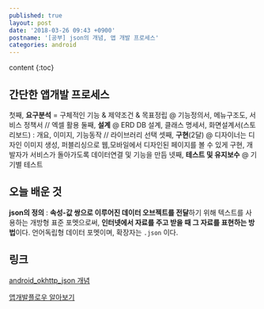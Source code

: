 ```yaml
---
published: true
layout: post
date: '2018-03-26 09:43 +0900'
postname: '[공부] json의 개념, 앱 개발 프로세스'
categories: android
---
```

content {:toc}

## 간단한 앱개발 프로세스

첫째, **요구분석** = 구체적인 기능 & 제약조건 & 목표정립 
@ 기능정의서, 메뉴구조도, 서비스 정책서 // 엑셀 활용
둘째, **설계**
@ ERD DB 설계, 클래스 명세서, 화면설계서(스토리보드) : 개요, 이미지, 기능동작 // 라이브러리 선택
셋째, **구현**(2달)
@ 디자이너는 디자인 이미지 생성, 퍼블리싱으로 웹,모바일에서 디자인된 페이지를 볼 수 있게 구현, 개발자가 서비스가 돌아가도록 데이터연결 및 기능을 만듬
넷째, **테스트 및 유지보수**
@ 기기별 테스트 

## 오늘 배운 것

**json의 정의** : **속성-값 쌍으로 이루어진 데이터 오브젝트를 전달**하기 위해 텍스트를 사용하는 개방형 표준 포멧으로써, **인터넷에서 자료를 주고 받을 때 그 자료를 표현하는 방법**이다. 언어독립형 데이터 포멧이며, 확장자는 `.json` 이다.

## 링크

[android_okhttp_json 개념](http://blog.naver.com/PostView.nhn?blogId=scw0531&logNo=220829952304&parentCategoryNo=&categoryNo=8&viewDate=&isShowPopularPosts=false&from=postView)

[앱개발플로우 알아보기](http://www.mobileflow.co.kr/main/detail/TYPE_1_C)


